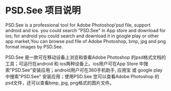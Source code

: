 # PSD.See 项目说明
PSD.See is a professional tool for Adobe Photoshop'psd file, support android and ios. you could search "PSD.See" in App store and download for ios; for android you could search and download it in google play or other app market;You can browse psd file of Adobe Photoshop, bmp, jpg and png format images by PSD.See.

PSD.See 是一款可在移动设备上浏览和查看Adobe Photoshop 的psd格式文档的工具；可运行在android 和 ios两种设备上。ios用户可在App Store 中搜索"PSD.See"安装应用；android用户可在360手机助手, 应用宝 或 google play中搜索"PSD.See" 安装应用；使用PSD.See 您可以查看Adobe Photoshop 的psd文件，还可以查看bmp, jpg, png格式的图片文件。
